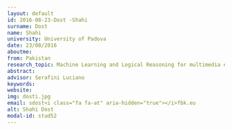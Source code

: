 ```yaml
---
layout: default 
id: 2016-08-23-Dost -Shahi
surname: Dost 
name: Shahi
university: University of Padova
date: 23/08/2016
aboutme: 
from: Pakistan
research_topic: Machine Learning and Logical Reasoning for multimedia event detection
abstract: 
advisor: Serafini Luciano
keywords: 
website: 
img: dosti.jpg
email: sdost<i class="fa fa-at" aria-hidden="true"></i>fbk.eu
alt: Shahi Dost 
modal-id: stud52
---
```

